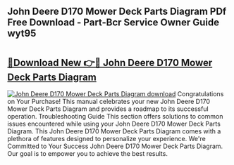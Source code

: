 ## John Deere D170 Mower Deck Parts Diagram PDf Free Download - Part-Bcr Service Owner Guide wyt95

# <h2><a href="http://dfkf3s2.blite.top/?on=John+Deere+D170+Mower+Deck+Parts+Diagram">🔗Download New 👉🔴 John Deere D170 Mower Deck Parts Diagram</a></h2>

[![John Deere D170 Mower Deck Parts Diagram download](https://i.imgur.com/lujVjoI.png)](http://dfkf3s2.blite.top/?on=John+Deere+D170+Mower+Deck+Parts+Diagram)
Congratulations on Your Purchase! This manual celebrates your new John Deere D170 Mower Deck Parts Diagram and provides a roadmap to its successful operation. Troubleshooting Guide This section offers solutions to common issues encountered while using your John Deere D170 Mower Deck Parts Diagram. This John Deere D170 Mower Deck Parts Diagram comes with a plethora of features designed to personalize your experience. We're Committed to Your Success John Deere D170 Mower Deck Parts Diagram. Our goal is to empower you to achieve the best results.
